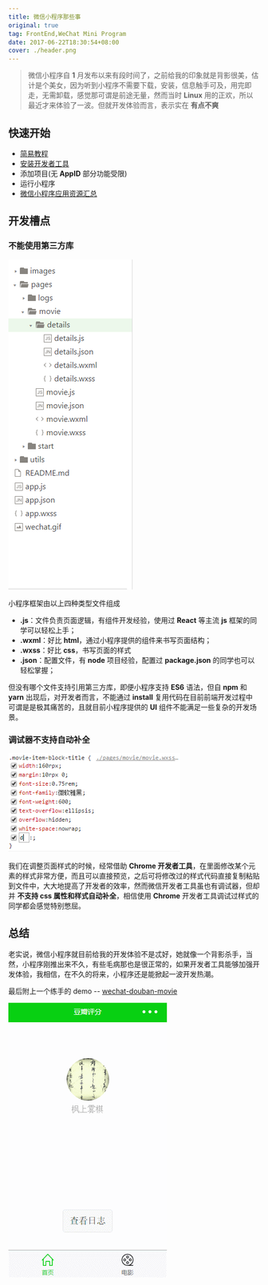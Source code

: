 ```yaml
---
title: 微信小程序那些事
original: true
tag: FrontEnd,WeChat Mini Program
date: 2017-06-22T18:30:54+08:00
cover: ./header.png
---
```


> 微信小程序自 **1** 月发布以来有段时间了，之前给我的印象就是背影很美，估计是个美女，因为听到小程序不需要下载，安装，信息触手可及，用完即走，无需卸载，感觉那可谓是前途无量，然而当时 **Linux** 用的正欢，所以最近才来体验了一波。但就开发体验而言，表示实在 **有点不爽**

## 快速开始

- [简易教程](https://mp.weixin.qq.com/debug/wxadoc/dev/)
- [安装开发者工具](https://mp.weixin.qq.com/debug/wxadoc/dev/devtools/download.html)
- 添加项目(无 **AppID** 部分功能受限)
- 运行小程序
- [微信小程序应用资源汇总](https://github.com/FengShangWuQi/awesome-wechat-weapp)

## 开发槽点

### 不能使用第三方库

![目录](./images/content.png)

小程序框架由以上四种类型文件组成

- **.js**：文件负责页面逻辑，有组件开发经验，使用过 **React** 等主流 **js** 框架的同学可以轻松上手；
- **.wxml**：好比 **html**，通过小程序提供的组件来书写页面结构；
- **.wxss**：好比 **css**，书写页面的样式
- **.json**：配置文件，有 **node** 项目经验，配置过 **package.json** 的同学也可以轻松掌握；

但没有哪个文件支持引用第三方库，即便小程序支持 **ES6** 语法，但自 **npm** 和 **yarn** 出现后，对开发者而言，不能通过 **install** 复用代码在目前前端开发过程中可谓是是极其痛苦的，且就目前小程序提供的 **UI** 组件不能满足一些复杂的开发场景。

### 调试器不支持自动补全

![自动补全](./images/debug.png)

我们在调整页面样式的时候，经常借助 **Chrome 开发者工具**，在里面修改某个元素的样式非常方便，而且可以直接预览，之后可将修改过的样式代码直接复制粘贴到文件中，大大地提高了开发者的效率，然而微信开发者工具虽也有调试器，但却并 **不支持 css 属性和样式自动补全**，相信使用 **Chrome** 开发者工具调试过样式的同学都会感觉特别憋屈。

## 总结

老实说，微信小程序就目前给我的开发体验不是忒好，她就像一个背影杀手，当然，小程序刚推出来不久，有些毛病那也是很正常的，如果开发者工具能够加强开发体验，我相信，在不久的将来，小程序还是能掀起一波开发热潮。

最后附上一个练手的 demo -- [wechat-douban-movie](https://github.com/FengShangWuQi/wechat-douban-movie)

![截图](./images/screenshot.gif)
